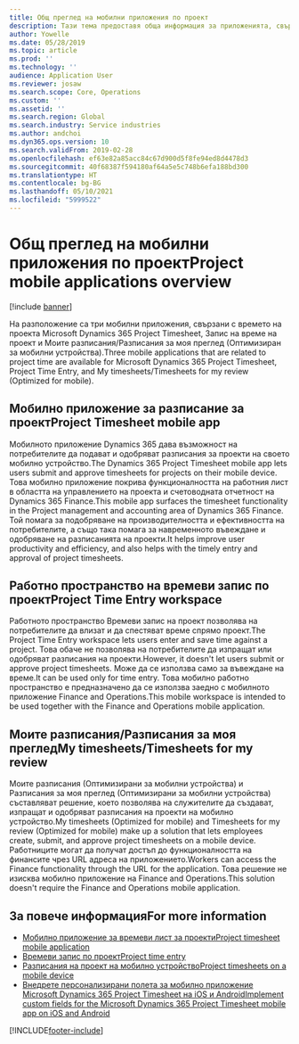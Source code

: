 ```yaml
---
title: Общ преглед на мобилни приложения по проект
description: Тази тема предоставя обща информация за приложенията, свързани с времето на проекта Microsoft Dynamics 365 Project Timesheet, Запис на време на проект и Моите разписания/Разписания, които са налични на мобилно устройство.
author: Yowelle
ms.date: 05/28/2019
ms.topic: article
ms.prod: ''
ms.technology: ''
audience: Application User
ms.reviewer: josaw
ms.search.scope: Core, Operations
ms.custom: ''
ms.assetid: ''
ms.search.region: Global
ms.search.industry: Service industries
ms.author: andchoi
ms.dyn365.ops.version: 10
ms.search.validFrom: 2019-02-28
ms.openlocfilehash: ef63e82a85acc84c67d900d5f8fe94ed8d4478d3
ms.sourcegitcommit: 40f68387f594180af64a5e5c748b6efa188bd300
ms.translationtype: HT
ms.contentlocale: bg-BG
ms.lasthandoff: 05/10/2021
ms.locfileid: "5999522"
---
```

# <a name="project-mobile-applications-overview"></a><span data-ttu-id="a0cd8-103">Общ преглед на мобилни приложения по проект</span><span class="sxs-lookup"><span data-stu-id="a0cd8-103">Project mobile applications overview</span></span>

[!include [banner](../includes/banner.md)]

<span data-ttu-id="a0cd8-104">На разположение са три мобилни приложения, свързани с времето на проекта Microsoft Dynamics 365 Project Timesheet, Запис на време на проект и Моите разписания/Разписания за моя преглед (Оптимизиран за мобилни устройства).</span><span class="sxs-lookup"><span data-stu-id="a0cd8-104">Three mobile applications that are related to project time are available for Microsoft Dynamics 365 Project Timesheet, Project Time Entry, and My timesheets/Timesheets for my review (Optimized for mobile).</span></span>

## <a name="project-timesheet-mobile-app"></a><span data-ttu-id="a0cd8-105">Мобилно приложение за разписание за проект</span><span class="sxs-lookup"><span data-stu-id="a0cd8-105">Project Timesheet mobile app</span></span>

<span data-ttu-id="a0cd8-106">Мобилното приложение Dynamics 365 дава възможност на потребителите да подават и одобряват разписания за проекти на своето мобилно устройство.</span><span class="sxs-lookup"><span data-stu-id="a0cd8-106">The Dynamics 365 Project Timesheet mobile app lets users submit and approve timesheets for projects on their mobile device.</span></span> <span data-ttu-id="a0cd8-107">Това мобилно приложение покрива функционалността на работния лист в областта на управлението на проекта и счетоводната отчетност на Dynamics 365 Finance.</span><span class="sxs-lookup"><span data-stu-id="a0cd8-107">This mobile app surfaces the timesheet functionality in the Project management and accounting area of Dynamics 365 Finance.</span></span> <span data-ttu-id="a0cd8-108">Той помага за подобряване на производителността и ефективността на потребителите, а също така помага за навременното въвеждане и одобряване на разписанията на проекти.</span><span class="sxs-lookup"><span data-stu-id="a0cd8-108">It helps improve user productivity and efficiency, and also helps with the timely entry and approval of project timesheets.</span></span>

## <a name="project-time-entry-workspace"></a><span data-ttu-id="a0cd8-109">Работно пространство на времеви запис по проект</span><span class="sxs-lookup"><span data-stu-id="a0cd8-109">Project Time Entry workspace</span></span>

<span data-ttu-id="a0cd8-110">Работното пространство Времеви запис на проект позволява на потребителите да влизат и да спестяват време спрямо проект.</span><span class="sxs-lookup"><span data-stu-id="a0cd8-110">The Project Time Entry workspace lets users enter and save time against a project.</span></span> <span data-ttu-id="a0cd8-111">Това обаче не позволява на потребителите да изпращат или одобряват разписания на проекти.</span><span class="sxs-lookup"><span data-stu-id="a0cd8-111">However, it doesn't let users submit or approve project timesheets.</span></span> <span data-ttu-id="a0cd8-112">Може да се използва само за въвеждане на време.</span><span class="sxs-lookup"><span data-stu-id="a0cd8-112">It can be used only for time entry.</span></span> <span data-ttu-id="a0cd8-113">Това мобилно работно пространство е предназначено да се използва заедно с мобилното приложение Finance and Operations.</span><span class="sxs-lookup"><span data-stu-id="a0cd8-113">This mobile workspace is intended to be used together with the Finance and Operations mobile application.</span></span>

## <a name="my-timesheetstimesheets-for-my-review"></a><span data-ttu-id="a0cd8-114">Моите разписания/Разписания за моя преглед</span><span class="sxs-lookup"><span data-stu-id="a0cd8-114">My timesheets/Timesheets for my review</span></span>

<span data-ttu-id="a0cd8-115">Моите разписания (Оптимизирани за мобилни устройства) и Разписания за моя преглед (Оптимизирани за мобилни устройства) съставляват решение, което позволява на служителите да създават, изпращат и одобряват разписания на проекти на мобилно устройство.</span><span class="sxs-lookup"><span data-stu-id="a0cd8-115">My timesheets (Optimized for mobile) and Timesheets for my review (Optimized for mobile) make up a solution that lets employees create, submit, and approve project timesheets on a mobile device.</span></span> <span data-ttu-id="a0cd8-116">Работниците могат да получат достъп до функционалността на финансите чрез URL адреса на приложението.</span><span class="sxs-lookup"><span data-stu-id="a0cd8-116">Workers can access the Finance functionality through the URL for the application.</span></span> <span data-ttu-id="a0cd8-117">Това решение не изисква мобилно приложение на Finance and Operations.</span><span class="sxs-lookup"><span data-stu-id="a0cd8-117">This solution doesn't require the Finance and Operations mobile application.</span></span>

## <a name="for-more-information"></a><span data-ttu-id="a0cd8-118">За повече информация</span><span class="sxs-lookup"><span data-stu-id="a0cd8-118">For more information</span></span>

- [<span data-ttu-id="a0cd8-119">Мобилно приложение за времеви лист за проекти</span><span class="sxs-lookup"><span data-stu-id="a0cd8-119">Project timesheet mobile application</span></span>](project-timesheet.md)
- [<span data-ttu-id="a0cd8-120">Времеви запис по проект</span><span class="sxs-lookup"><span data-stu-id="a0cd8-120">Project time entry</span></span>]( project-time-entry-mobile-workspace.md)
- [<span data-ttu-id="a0cd8-121">Разписания на проект на мобилно устройство</span><span class="sxs-lookup"><span data-stu-id="a0cd8-121">Project timesheets on a mobile device</span></span>](Mobile-timesheets.md)
- [<span data-ttu-id="a0cd8-122">Внедрете персонализирани полета за мобилно приложение Microsoft Dynamics 365 Project Timesheet на iOS и Android</span><span class="sxs-lookup"><span data-stu-id="a0cd8-122">Implement custom fields for the Microsoft Dynamics 365 Project Timesheet mobile app on iOS and Android</span></span>](custom-fields-mobile.md)


[!INCLUDE[footer-include](../includes/footer-banner.md)]